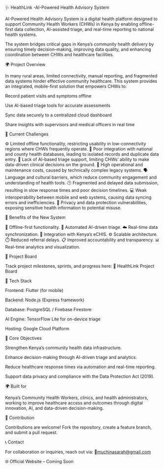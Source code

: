 🩺 HealthLink -AI-Powered  Health Advisory System

AI-Powered Health Advisory System is a digital health platform designed to support Community Health Workers (CHWs) in Kenya by enabling offline-first data collection, AI-assisted triage, and real-time reporting to national health systems.

The system bridges critical gaps in Kenya’s community health delivery by ensuring timely decision-making, improving data quality, and enhancing coordination between CHWs and healthcare facilities.

🌍 Project Overview

In many rural areas, limited connectivity, manual reporting, and fragmented data systems hinder effective community healthcare. This system provides an integrated, mobile-first solution that empowers CHWs to:

Record patient visits and symptoms offline

Use AI-based triage tools for accurate assessments

Sync data securely to a centralized cloud dashboard

Share insights with supervisors and medical officers in real time

🚨 Current Challenges

⚙️ Limited offline functionality, restricting usability in low-connectivity regions where CHWs frequently operate.
🔗 Poor integration with national and county health databases, leading to isolated records and duplicate data entry.
🧠 Lack of AI-based triage support, limiting CHWs’ ability to make data-driven clinical decisions on the ground.
💸 High operational and maintenance costs, caused by technically complex legacy systems.
🗣️ Language and cultural barriers, which reduce community engagement and understanding of health tools.
🕒 Fragmented and delayed data submission, resulting in slow response times and poor decision timelines.
💻 Weak interoperability between mobile and web systems, causing data syncing errors and inefficiencies.
🔐 Privacy and data protection vulnerabilities, exposing sensitive health information to potential misuse.

🌟 Benefits of the New System

📶 Offline-first functionality.
🤖 Automated AI-driven triage.
☁️ Real-time data synchronization.
🏥 Integration with Kenya’s eCHIS.
⚙️ Scalable architecture.
⏱️ Reduced referral delays.
📋 Improved accountability and transparency.
📊 Real-time analytics and visualization.

🧭 Project Board

Track project milestones, sprints, and progress here:
🔗 HealthLink Project Board

🧩 Tech Stack

Frontend: Flutter (for mobile)

Backend: Node.js (Express framework)

Database: PostgreSQL / Firebase Firestore

AI Engine: TensorFlow Lite for on-device triage

Hosting: Google Cloud Platform

🎯 Core Objectives

Strengthen Kenya’s community health data infrastructure.

Enhance decision-making through AI-driven triage and analytics.

Reduce healthcare response times via automation and real-time reporting.

Support data privacy and compliance with the Data Protection Act (2019).

🌍 Built for

Kenya’s Community Health Workers, clinics, and health administrators, working to improve healthcare access and outcomes through digital innovation, AI, and data-driven decision-making.

🤝 Contribution

Contributions are welcome!
Fork the repository, create a feature branch, and submit a pull request.


📞 Contact

For collaboration or inquiries, reach out via:
📧muchinasarah@gmail.com

🌐 Official Website – Coming Soon
